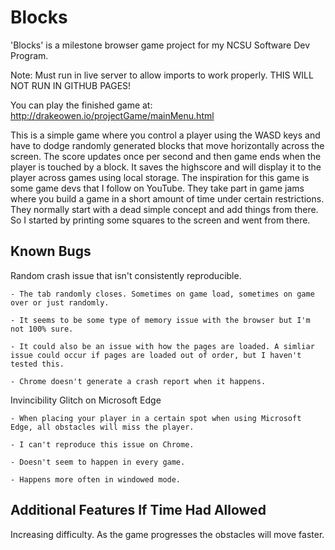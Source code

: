 # Blocks
'Blocks' is a milestone browser game project for my NCSU Software Dev Program. 

Note: Must run in live server to allow imports to work properly. THIS WILL NOT RUN IN GITHUB PAGES!

You can play the finished game at: http://drakeowen.io/projectGame/mainMenu.html

This is a simple game where you control a player using the WASD keys and have to dodge randomly generated blocks that move horizontally across the screen.
The score updates once per second and then game ends when the player is touched by a block. 
It saves the highscore and will display it to the player across games using local storage.
The inspiration for this game is some game devs that I follow on YouTube. They take part in game jams where you build a game in a short amount of time under
certain restrictions. They normally start with a dead simple concept and add things from there. So I started by printing some squares to the screen and went from there.  

Known Bugs
-------------------
Random crash issue that isn't consistently reproducible.

    - The tab randomly closes. Sometimes on game load, sometimes on game over or just randomly.

    - It seems to be some type of memory issue with the browser but I'm not 100% sure.

    - It could also be an issue with how the pages are loaded. A simliar issue could occur if pages are loaded out of order, but I haven't tested this.

    - Chrome doesn't generate a crash report when it happens.

Invincibility Glitch on Microsoft Edge

    - When placing your player in a certain spot when using Microsoft Edge, all obstacles will miss the player.

    - I can't reproduce this issue on Chrome.

    - Doesn't seem to happen in every game.

    - Happens more often in windowed mode. 

Additional Features If Time Had Allowed
----------------------

Increasing difficulty. As the game progresses the obstacles will move faster.